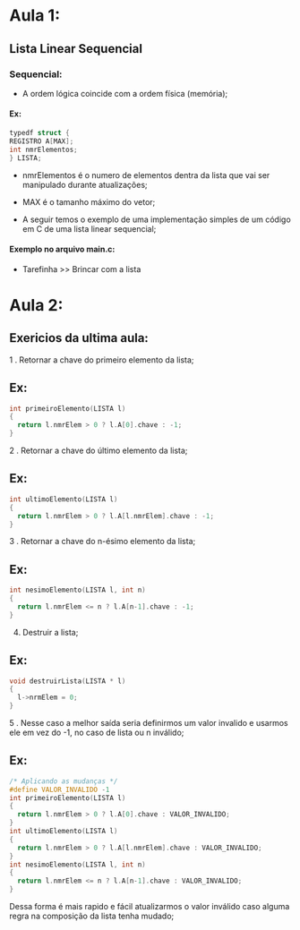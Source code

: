 # Aula 1:
## Lista Linear Sequencial

### Sequencial:
- A ordem lógica coincide com a ordem física (memória);
#### Ex:
```c
typedf struct {
REGISTRO A[MAX];
int nmrElementos;
} LISTA;
```

* nmrElementos é o numero de elementos dentra da lista que vai ser manipulado durante atualizações;
* MAX é o tamanho máximo do vetor;

* A seguir temos o exemplo de uma implementação simples de um código em C de uma lista linear sequencial;
#### Exemplo no arquivo main.c:

* Tarefinha >> Brincar com a lista

# Aula 2:

## Exericios da ultima aula:
1 . Retornar a chave do primeiro elemento da lista;
## Ex:
```c
int primeiroElemento(LISTA l)
{
  return l.nmrElem > 0 ? l.A[0].chave : -1;
}
```
2 . Retornar a chave do último elemento da lista;
## Ex:
```c
int ultimoElemento(LISTA l)
{
  return l.nmrElem > 0 ? l.A[l.nmrElem].chave : -1;
}
```
3 . Retornar a chave do n-ésimo elemento da lista;
## Ex:
```c
int nesimoElemento(LISTA l, int n)
{
  return l.nmrElem <= n ? l.A[n-1].chave : -1;
}
```
4. Destruir a lista;
## Ex:
```c
void destruirLista(LISTA * l)
{
  l->nrmElem = 0;
}
```
5 . Nesse caso a melhor saída seria definirmos um valor invalido e usarmos ele em vez do -1, no caso de lista ou n inválido;
## Ex:
```c
/* Aplicando as mudanças */
#define VALOR_INVALIDO -1
int primeiroElemento(LISTA l)
{
  return l.nmrElem > 0 ? l.A[0].chave : VALOR_INVALIDO;
}
int ultimoElemento(LISTA l)
{
  return l.nmrElem > 0 ? l.A[l.nmrElem].chave : VALOR_INVALIDO;
}
int nesimoElemento(LISTA l, int n)
{
  return l.nmrElem <= n ? l.A[n-1].chave : VALOR_INVALIDO;
}
```
Dessa forma é mais rapido e fácil atualizarmos o valor inválido caso alguma regra na composição da lista tenha mudado;